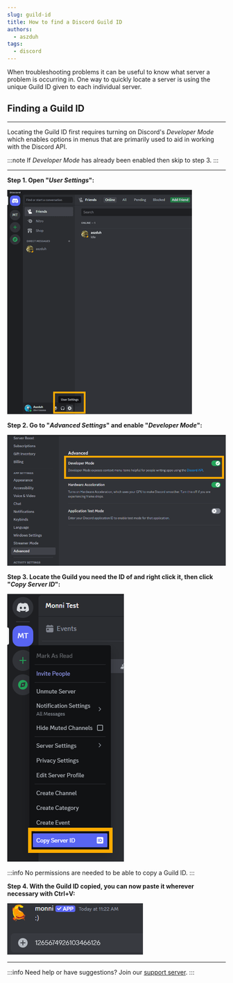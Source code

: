```yaml
---
slug: guild-id
title: How to find a Discord Guild ID
authors:
  - aszduh
tags:
  - discord
---
```

When troubleshooting problems it can be useful to know what server a problem is occurring in. One way to quickly locate a server is using the unique Guild ID given to each individual server.

## Finding a Guild ID
---

Locating the Guild ID first requires turning on Discord's *Developer Mode* which enables options in menus that are primarily used to aid in working with the Discord API.

:::note
If *Developer Mode* has already been enabled then skip to step 3.
:::

---

**Step 1. Open "*User Settings*":**

![user-settings](images/user-settings.png)

**Step 2. Go to "*Advanced Settings*" and enable "*Developer Mode*":**

![enable-developer](images/enable-developer.png)

**Step 3. Locate the Guild you need the ID of and right click it, then click "*Copy Server ID*":**

![copy-id](images/copy-id.png)

:::info
No permissions are needed to be able to copy a Guild ID.
:::

**Step 4. With the Guild ID copied, you can now paste it wherever necessary with Ctrl+V:**

![paste-id](images/paste-id.png)

---

:::info
Need help or have suggestions? Join our [support server](https://discord.gg/E8nYdQfqA3).
:::